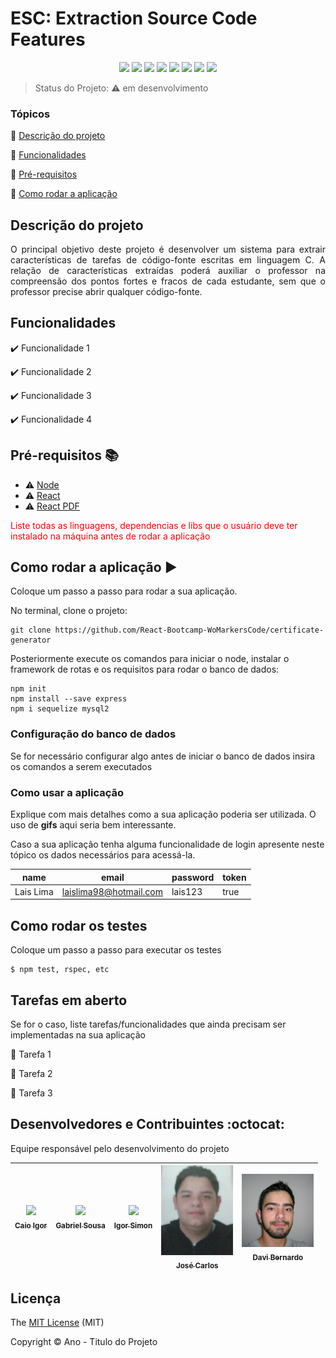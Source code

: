 <h1>ESC: Extraction Source Code Features</h1>

<p align="center">
  <img src="https://img.shields.io/static/v1?label=react&message=framework&color=blue&style=for-the-badge&logo=REACT"/>
  <img src="https://img.shields.io/static/v1?label=Netlify&message=deploy&color=blue&style=for-the-badge&logo=netlify"/>
  <img src="http://img.shields.io/static/v1?label=License&message=MIT&color=green&style=for-the-badge"/>
  <img src="http://img.shields.io/static/v1?label=Ruby&message=2.6.3&color=red&style=for-the-badge&logo=ruby"/>
  <img src="http://img.shields.io/static/v1?label=Ruby%20On%20Rails%20&message=6.0.2.2&color=red&style=for-the-badge&logo=ruby"/>
  <img src="http://img.shields.io/static/v1?label=TESTES&message=%3E100&color=GREEN&style=for-the-badge"/>
   <img src="http://img.shields.io/static/v1?label=STATUS&message=EM%20DESENVOLVIMENTO&color=RED&style=for-the-badge"/>
   <img src="http://img.shields.io/static/v1?label=STATUS&message=CONCLUIDO&color=GREEN&style=for-the-badge"/>
</p>

> Status do Projeto: :warning: em desenvolvimento

### Tópicos 

:small_blue_diamond: [Descrição do projeto](#descrição-do-projeto)

:small_blue_diamond: [Funcionalidades](#funcionalidades)

:small_blue_diamond: [Pré-requisitos](#pré-requisitos-books)

:small_blue_diamond: [Como rodar a aplicação](#como-rodar-a-aplicação-arrow_forward)

## Descrição do projeto 

<p align="justify">
  O principal objetivo deste projeto é desenvolver um sistema para extrair características de tarefas de código-fonte  escritas em linguagem C. A relação de características extraídas poderá auxiliar o professor na compreensão dos pontos fortes e fracos de cada estudante, sem que o professor precise abrir qualquer código-fonte.

</p>

## Funcionalidades

:heavy_check_mark: Funcionalidade 1  

:heavy_check_mark: Funcionalidade 2  

:heavy_check_mark: Funcionalidade 3  

:heavy_check_mark: Funcionalidade 4  

## Pré-requisitos :books:

- :warning: [Node](https://nodejs.org/en/download/)
- :warning: [React](https://pt-br.reactjs.org/docs/create-a-new-react-app.html)
- :warning: [React PDF](https://react-pdf.org/)


<span style="color: red;">Liste todas as linguagens, dependencias e libs que o usuário deve ter instalado na máquina antes de rodar a aplicação</span>

## Como rodar a aplicação :arrow_forward:
Coloque um passo a passo para rodar a sua aplicação.

No terminal, clone o projeto: 

```
git clone https://github.com/React-Bootcamp-WoMarkersCode/certificate-generator
```

Posteriormente execute os comandos para iniciar o node, instalar o framework de rotas e os requisitos para rodar o banco de dados:

```
npm init
npm install --save express
npm i sequelize mysql2
```

### Configuração do banco de dados

Se for necessário configurar algo antes de iniciar o banco de dados insira os comandos a serem executados 


### Como usar a aplicação

Explique com mais detalhes como a sua aplicação poderia ser utilizada. O uso de **gifs** aqui seria bem interessante. 

Caso a sua aplicação tenha alguma funcionalidade de login apresente neste tópico os dados necessários para acessá-la.

|name|email|password|token|
| -------- |-------- |-------- |-------- |
|Lais Lima|laislima98@hotmail.com|lais123|true|

## Como rodar os testes

Coloque um passo a passo para executar os testes

```
$ npm test, rspec, etc 
```

## Tarefas em aberto

Se for o caso, liste tarefas/funcionalidades que ainda precisam ser implementadas na sua aplicação

:memo: Tarefa 1 

:memo: Tarefa 2 

:memo: Tarefa 3 

## Desenvolvedores e Contribuintes :octocat:

Equipe responsável pelo desenvolvimento do projeto

| [<img src="./img/caioIgor.jpeg" width=115><br><sub>Caio Igor</sub>](https://github.com/Diana-ops) |  [<img src="https://avatars2.githubusercontent.com/u/46378210?s=400&u=071f7791bb03f8e102d835bdb9c2f0d3d24e8a34&v=4" width=115><br><sub>Gabriel Sousa</sub>](https://github.com/Diana-ops) |  [<img src="./ESC-doc/img/igor.jpg" width=115><br><sub>Igor Simon</sub>](https://github.com/Diana-ops) | [<img src="./ESC-doc/img/zeca.jpg" width=115><br><sub>José Carlos</sub>](https://github.com/Diana-ops) | [<img src="./ESC-doc/img/davi.jpeg" width=115><br><sub>Davi Bernardo</sub>](https://github.com/davibernardos) |
| :---: | :---: | :---: | :---:| :---:

## Licença 

The [MIT License]() (MIT)

Copyright :copyright: Ano - Titulo do Projeto
